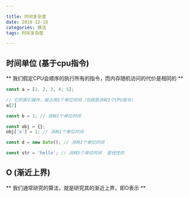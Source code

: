 ```yaml
---

title: 时间复杂度
date: 2018-12-18
categories: 算法
tags: 时间复杂度

---
```


## 时间单位 (基于cpu指令)

** 我们假定CPU会顺序的执行所有的指令，而内存随机访问的代价是相同的 **

```javascript
const a = [1, 2, 3, 4, 5];

// 它的索引操作，就占用1个单位时间（也就是消耗1个CPU指令）
a[2]

const b = 1; // 消耗1个单位时间

const obj = {};
obj['x'] = 1; // 消耗1个单位时间

const d = new Date(); // 消耗1个单位时间

const str = 'hello'; // 消耗5个单位时间  是线性的
```
## O (渐近上界)

** 我们通常研究的算法，就是研究其的渐近上界，即O表示 **

